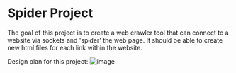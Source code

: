 # Spider Project
The goal of this project is to create a web crawler tool that can connect to a website via sockets and 'spider' the web page.  It should be able to create new html files for each link within the website.

Design plan for this project:
![image](https://user-images.githubusercontent.com/101140241/216452258-b28a640d-7d32-44aa-92de-865f570e7faa.png)
